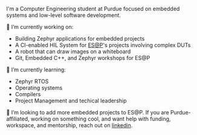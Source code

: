 <!--
**alexayl/alexayl** is a ✨ _special_ ✨ repository because its `README.md` (this file) appears on your GitHub profile.

Here are some ideas to get you started:

- 🔭 I’m currently working on ...
- 🌱 I’m currently learning ...
- 👯 I’m looking to collaborate on ...
- 🤔 I’m looking for help with ...
- 💬 Ask me about ...
- 📫 How to reach me: ...
- 😄 Pronouns: ...
- ⚡ Fun fact: ...
-->

I'm a Computer Engineering student at Purdue focused on embedded systems and low-level software development.

🔭 I’m currently working on:
- Building Zephyr applications for embedded projects
- A CI-enabled HIL System for [ES@P](https://embedded-purdue.github.io)'s projects involving complex DUTs
- A robot that can draw images on a whiteboard
- Git, Embedded C++, and Zephyr workshops for ES@P

🌱 I’m currently learning:
- Zephyr RTOS
- Operating systems
- Compilers
- Project Management and techical leadership

👯 I’m looking to add more embedded projects to ES@P. If you are Purdue-affiliated, working on something cool, and want help with funding, workspace, and mentorship, reach out on [linkedin](https://www.linkedin.com/in/alexayl).
